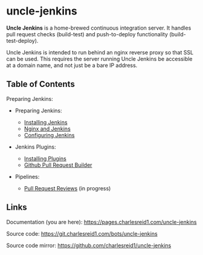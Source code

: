 # uncle-jenkins

**Uncle Jenkins** is a home-brewed continuous integration server.
It handles pull request checks (build-test) and push-to-deploy 
functionality (build-test-deploy).

Uncle Jenkins is intended to run behind an nginx reverse proxy
so that SSL can be used. This requires the server running 
Uncle Jenkins be accessible at a domain name, and not just be
a bare IP address.

## Table of Contents


Preparing Jenkins:

* Preparing Jenkins:
    * [Installing Jenkins](installing.md)
    * [Nginx and Jenkins](nginx.md)
    * [Configuring Jenkins](configuring.md)

* Jenkins Plugins: 
    * [Installing Plugins](plugins.md)
    * [Github Pull Request Builder](plugins_ghprb.md)

* Pipelines:
    * [Pull Request Reviews](#) (in progress)

## Links

Documentation (you are here): <https://pages.charlesreid1.com/uncle-jenkins>

Source code: <https://git.charlesreid1.com/bots/uncle-jenkins>

Source code mirror: <https://github.com/charlesreid1/uncle-jenkins>


